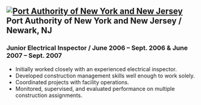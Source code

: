 <a href="http://www.panynj.gov"><img src="../img/ny_nj_port_auth_logo.gif" title="Port Authority of New York and New Jersey" class="logo"></a>
Port Authority of New York and New Jersey / Newark, NJ
---------------------
### Junior Electrical Inspector / June 2006 – Sept. 2006 & June 2007 – Sept. 2007
* Initially worked closely with an experienced electrical inspector.
* Developed construction management skills well enough to work solely.
* Coordinated projects with facility operations.
* Monitored, supervised, and evaluated performance on multiple construction assignments.